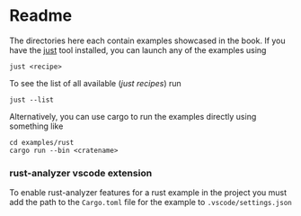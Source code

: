 # Readme

The directories here each contain examples showcased in the book. If you have the [just](https://just.systems/) tool installed, you can launch any of the examples using

```shell
just <recipe>
```

To see the list of all available (_just recipes_) run

```shell
just --list
```

Alternatively, you can use cargo to run the examples directly using something like

```shell
cd examples/rust
cargo run --bin <cratename>
```


### rust-analyzer vscode extension
To enable rust-analyzer features for a rust example in the project you must add the path to the `Cargo.toml` file for the example to `.vscode/settings.json`